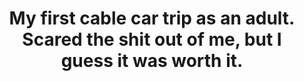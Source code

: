 ---
layout: instagram
title:  "My first cable car trip as an adult. Scared the shit out of me, but I guess it was worth it."
media:
  - url: "instagram/301046927_1075955013111649_2760318035847864279_n_18188501611170824.jpg"
    alt: ""
  - url: "instagram/301397478_175698024964650_6002099016136769376_n_17964706819852303.jpg"
    alt: ""
  - url: "instagram/301005334_211294677894426_4635587423525524193_n_17916132722603401.jpg"
    alt: ""
type: "post"
seo:
  hidden: true
location: Dolomites
postdate: 2022-07-27
---